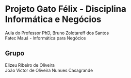 # Projeto Gato Félix - Disciplina Informática e Negócios 
Aula do Professor PhD, Bruno Zolotareff dos Santos <br>
Fatec Mauá - Informática para Negócios


## Grupo
Elizeu Ribeiro de Oliveira <br>
João Victor de Oliveira Nunues Casagrande

